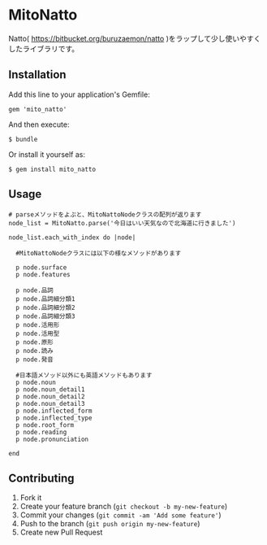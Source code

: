 # MitoNatto

Natto( https://bitbucket.org/buruzaemon/natto )をラップして少し使いやすくしたライブラリです。

## Installation

Add this line to your application's Gemfile:

    gem 'mito_natto'

And then execute:

    $ bundle

Or install it yourself as:

    $ gem install mito_natto

## Usage

```
# parseメソッドをよぶと、MitoNattoNodeクラスの配列が返ります
node_list = MitoNatto.parse('今日はいい天気なので北海道に行きました')

node_list.each_with_index do |node|

  #MitoNattoNodeクラスには以下の様なメソッドがあります

  p node.surface
  p node.features
  
  p node.品詞
  p node.品詞細分類1
  p node.品詞細分類2
  p node.品詞細分類3
  p node.活用形
  p node.活用型
  p node.原形
  p node.読み
  p node.発音

  #日本語メソッド以外にも英語メソッドもあります
  p node.noun
  p node.noun_detail1
  p node.noun_detail2
  p node.noun_detail3
  p node.inflected_form
  p node.inflected_type
  p node.root_form
  p node.reading
  p node.pronunciation

end
```

## Contributing

1. Fork it
2. Create your feature branch (`git checkout -b my-new-feature`)
3. Commit your changes (`git commit -am 'Add some feature'`)
4. Push to the branch (`git push origin my-new-feature`)
5. Create new Pull Request
